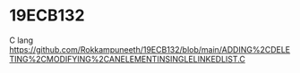 # 19ECB132
C lang
https://github.com/Rokkampuneeth/19ECB132/blob/main/ADDING%2CDELETING%2CMODIFYING%2CANELEMENTINSINGLELINKEDLIST.C
